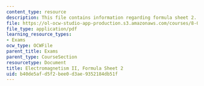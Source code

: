 ```yaml
---
content_type: resource
description: This file contains information regarding formula sheet 2.
file: https://ol-ocw-studio-app-production.s3.amazonaws.com/courses/8-07-electromagnetism-ii-fall-2012/b40de5afd5f2bee0d3ae9352184db51f_MIT8_07F12_formsheet2.pdf
file_type: application/pdf
learning_resource_types:
- Exams
ocw_type: OCWFile
parent_title: Exams
parent_type: CourseSection
resourcetype: Document
title: Electromagnetism II, Formula Sheet 2
uid: b40de5af-d5f2-bee0-d3ae-9352184db51f
---
```

